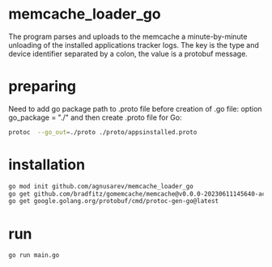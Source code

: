 # memcache_loader_go
The program parses and uploads to the memcache a minute-by-minute unloading of the installed applications tracker logs. 
The key is the type and device identifier separated by a colon, the value is a protobuf message.

# preparing
Need to add go package path to .proto file before creation of .go file: option go_package = "./" and then create .proto file for Go:
````bash
protoc  --go_out=./proto ./proto/appsinstalled.proto
````

# installation
````bash
go mod init github.com/agnusarev/memcache_loader_go
go get github.com/bradfitz/gomemcache/memcache@v0.0.0-20230611145640-acc696258285
go get google.golang.org/protobuf/cmd/protoc-gen-go@latest
````

# run
````bash
go run main.go
````